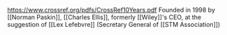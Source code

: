 https://www.crossref.org/pdfs/CrossRef10Years.pdf
Founded in 1998 by [[Norman Paskin]], [[Charles Ellis]], formerly [[Wiley]]'s CEO, at the suggestion of [[Lex Lefebvre]] (Secretary General of [[STM Association]])

